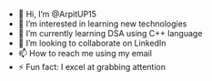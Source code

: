 - 👋 Hi, I’m @ArpitUP15
- 👀 I’m interested in learning new technologies 
- 🌱 I’m currently learning DSA using C++ language
- 💞️ I’m looking to collaborate on LinkedIn 
- 📫 How to reach me using my email
- ⚡ Fun fact:  I excel at grabbing attention

<!---
ArpitUP15/ArpitUP15 is a ✨ special ✨ repository because its `README.md` (this file) appears on your GitHub profile.
You can click the Preview link to take a look at your changes.
--->
